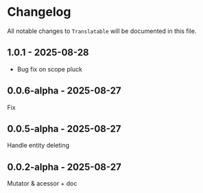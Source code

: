 # Changelog

All notable changes to `Translatable` will be documented in this file.

## 1.0.1 - 2025-08-28

- Bug fix on scope pluck

## 0.0.6-alpha - 2025-08-27

Fix

## 0.0.5-alpha - 2025-08-27

Handle entity deleting

## 0.0.2-alpha - 2025-08-27

Mutator & acessor + doc
